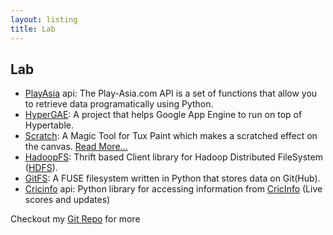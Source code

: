 ```yaml
---
layout: listing
title: Lab
---
```


## Lab

* [PlayAsia](/lab/playasia) api: The Play-Asia.com API is a set of functions that allow you to retrieve data programatically using Python.
* [HyperGAE](https://github.com/semk/hypergae): A project that helps Google App Engine to run on top of Hypertable.
* [Scratch](https://github.com/semk/tp-scratch): A Magic Tool for Tux Paint which makes a scratched effect on the canvas. [Read More...](/2011/04/11/a-magic-tool-for-tuxpaint/)
* [HadoopFS](https://github.com/semk/HadoopFS): Thrift based Client library for Hadoop Distributed FileSystem ([HDFS](http://hadoop.apache.org/hdfs)).
* [GitFS](https://github.com/semk/GitFS): A FUSE filesystem written in Python that stores data on Git(Hub).
* [Cricinfo](https://github.com/semk/cricinfo) api: Python library for accessing information from [CricInfo](http://cricinfo.com) (Live scores and updates)

Checkout my [Git Repo](https://github.com/semk) for more

